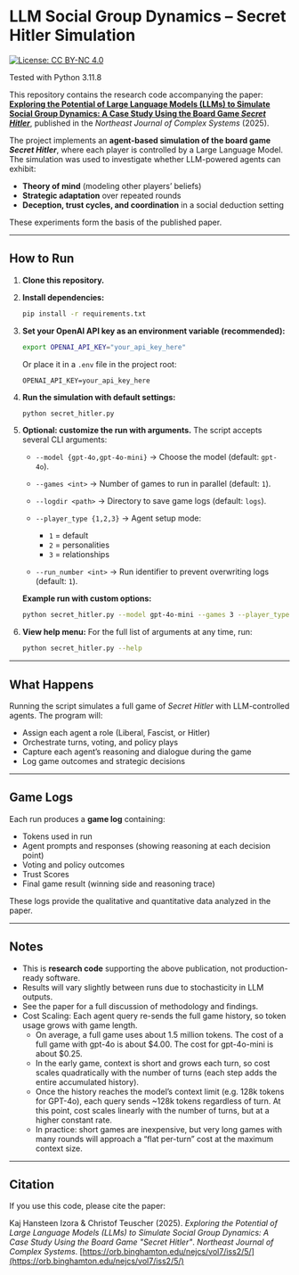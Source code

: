 # LLM Social Group Dynamics – Secret Hitler Simulation

[![License: CC BY-NC 4.0](https://img.shields.io/badge/License-CC%20BY--NC%204.0-lightgrey.svg)](https://creativecommons.org/licenses/by-nc/4.0/)

Tested with Python 3.11.8

This repository contains the research code accompanying the paper:
**[Exploring the Potential of Large Language Models (LLMs) to Simulate Social Group Dynamics: A Case Study Using the Board Game *Secret Hitler*](https://orb.binghamton.edu/nejcs/vol7/iss2/5/)**, published in the *Northeast Journal of Complex Systems* (2025).

The project implements an **agent-based simulation of the board game *Secret Hitler***, where each player is controlled by a Large Language Model. The simulation was used to investigate whether LLM-powered agents can exhibit:

* **Theory of mind** (modeling other players’ beliefs)
* **Strategic adaptation** over repeated rounds
* **Deception, trust cycles, and coordination** in a social deduction setting

These experiments form the basis of the published paper.

---

## How to Run

1. **Clone this repository.**

2. **Install dependencies:**

   ```bash
   pip install -r requirements.txt
   ```

3. **Set your OpenAI API key as an environment variable (recommended):**

   ```bash
   export OPENAI_API_KEY="your_api_key_here"
   ```

   Or place it in a `.env` file in the project root:

   ```
   OPENAI_API_KEY=your_api_key_here
   ```

4. **Run the simulation with default settings:**

   ```bash
   python secret_hitler.py
   ```

5. **Optional: customize the run with arguments.**
   The script accepts several CLI arguments:

   * `--model {gpt-4o,gpt-4o-mini}` → Choose the model (default: `gpt-4o`).
   * `--games <int>` → Number of games to run in parallel (default: `1`).
   * `--logdir <path>` → Directory to save game logs (default: `logs`).
   * `--player_type {1,2,3}` → Agent setup mode:

     * `1` = default
     * `2` = personalities
     * `3` = relationships
   * `--run_number <int>` → Run identifier to prevent overwriting logs (default: `1`).

   **Example run with custom options:**

   ```bash
   python secret_hitler.py --model gpt-4o-mini --games 3 --player_type 2 --run_number 5 --logdir outputs/
   ```

6. **View help menu:**
   For the full list of arguments at any time, run:

   ```bash
   python secret_hitler.py --help
   ```

---

## What Happens

Running the script simulates a full game of *Secret Hitler* with LLM-controlled agents. The program will:

* Assign each agent a role (Liberal, Fascist, or Hitler)
* Orchestrate turns, voting, and policy plays
* Capture each agent’s reasoning and dialogue during the game
* Log game outcomes and strategic decisions

---

## Game Logs

Each run produces a **game log** containing:


* Tokens used in run 
* Agent prompts and responses (showing reasoning at each decision point)
* Voting and policy outcomes
* Trust Scores
* Final game result (winning side and reasoning trace)

These logs provide the qualitative and quantitative data analyzed in the paper.

---

## Notes

* This is **research code** supporting the above publication, not production-ready software.
* Results will vary slightly between runs due to stochasticity in LLM outputs.
* See the paper for a full discussion of methodology and findings.
* Cost Scaling: Each agent query re-sends the full game history, so token usage grows with game length.
   * On average, a full game uses about 1.5 million tokens. The cost of a full game with gpt-4o is about $4.00. The cost for gpt-4o-mini is about $0.25.
   *  In the early game, context is short and grows each turn, so cost scales quadratically with the number of turns (each step adds the entire accumulated history).
   *  Once the history reaches the model’s context limit (e.g. 128k tokens for GPT-4o), each query sends ~128k tokens regardless of turn. At this point, cost scales linearly with the number of turns, but at a higher constant rate.
   *  In practice: short games are inexpensive, but very long games with many rounds will approach a “flat per-turn” cost at the maximum context size.

---

## Citation

If you use this code, please cite the paper:

Kaj Hansteen Izora & Christof Teuscher (2025).
*Exploring the Potential of Large Language Models (LLMs) to Simulate Social Group Dynamics: A Case Study Using the Board Game "Secret Hitler"*.
*Northeast Journal of Complex Systems*.
[https://orb.binghamton.edu/nejcs/vol7/iss2/5/](https://orb.binghamton.edu/nejcs/vol7/iss2/5/)
